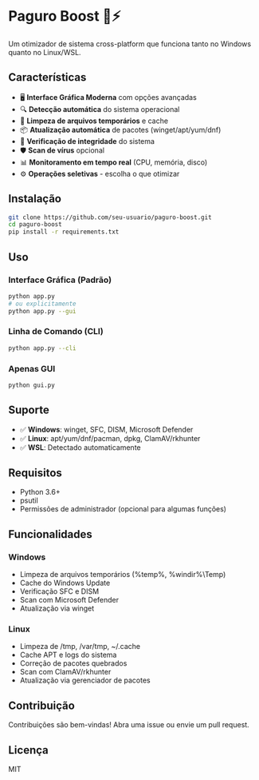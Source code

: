 # Paguro Boost 🦀⚡

Um otimizador de sistema cross-platform que funciona tanto no Windows quanto no Linux/WSL.

## Características

- 🖥️ **Interface Gráfica Moderna** com opções avançadas
- 🔍 **Detecção automática** do sistema operacional
- 🧹 **Limpeza de arquivos temporários** e cache
- 📦 **Atualização automática** de pacotes (winget/apt/yum/dnf)
- 🔧 **Verificação de integridade** do sistema
- 🛡️ **Scan de vírus** opcional
- 📊 **Monitoramento em tempo real** (CPU, memória, disco)
- ⚙️ **Operações seletivas** - escolha o que otimizar

## Instalação

```bash
git clone https://github.com/seu-usuario/paguro-boost.git
cd paguro-boost
pip install -r requirements.txt
```

## Uso

### Interface Gráfica (Padrão)
```bash
python app.py
# ou explicitamente
python app.py --gui
```

### Linha de Comando (CLI)
```bash
python app.py --cli
```

### Apenas GUI
```bash
python gui.py
```

## Suporte

- ✅ **Windows**: winget, SFC, DISM, Microsoft Defender
- ✅ **Linux**: apt/yum/dnf/pacman, dpkg, ClamAV/rkhunter
- ✅ **WSL**: Detectado automaticamente

## Requisitos

- Python 3.6+
- psutil
- Permissões de administrador (opcional para algumas funções)

## Funcionalidades

### Windows
- Limpeza de arquivos temporários (%temp%, %windir%\Temp)
- Cache do Windows Update
- Verificação SFC e DISM
- Scan com Microsoft Defender
- Atualização via winget

### Linux
- Limpeza de /tmp, /var/tmp, ~/.cache
- Cache APT e logs do sistema
- Correção de pacotes quebrados
- Scan com ClamAV/rkhunter
- Atualização via gerenciador de pacotes

## Contribuição

Contribuições são bem-vindas! Abra uma issue ou envie um pull request.

## Licença

MIT
